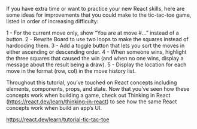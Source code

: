 If you have extra time or want to practice your new React skills, here are some ideas for improvements that you could make to the tic-tac-toe game, listed in order of increasing difficulty:

1 - For the current move only, show “You are at move #…” instead of a button.
2 - Rewrite Board to use two loops to make the squares instead of hardcoding them.
3 - Add a toggle button that lets you sort the moves in either ascending or descending order.
4 - When someone wins, highlight the three squares that caused the win (and when no one wins, display a message about the result being a draw).
5 - Display the location for each move in the format (row, col) in the move history list.

Throughout this tutorial, you’ve touched on React concepts including elements, components, props, and state.
Now that you’ve seen how these concepts work when building a game, check out Thinking in React (https://react.dev/learn/thinking-in-react) to see how the same React concepts work when build an app’s UI.

https://react.dev/learn/tutorial-tic-tac-toe

